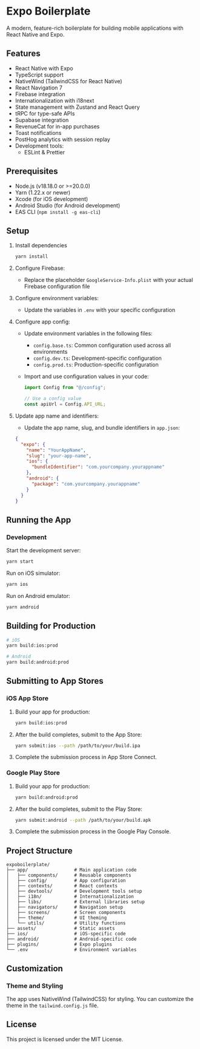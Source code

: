 # Expo Boilerplate

A modern, feature-rich boilerplate for building mobile applications with React Native and Expo.

## Features

- React Native with Expo
- TypeScript support
- NativeWind (TailwindCSS for React Native)
- React Navigation 7
- Firebase integration
- Internationalization with i18next
- State management with Zustand and React Query
- tRPC for type-safe APIs
- Supabase integration
- RevenueCat for in-app purchases
- Toast notifications
- PostHog analytics with session replay
- Development tools:
  - ESLint & Prettier

## Prerequisites

- Node.js (v18.18.0 or >=20.0.0)
- Yarn (1.22.x or newer)
- Xcode (for iOS development)
- Android Studio (for Android development)
- EAS CLI (`npm install -g eas-cli`)

## Setup

1. Install dependencies

   ```bash
   yarn install
   ```

2. Configure Firebase:

   - Replace the placeholder `GoogleService-Info.plist` with your actual Firebase configuration file

3. Configure environment variables:

   - Update the variables in `.env` with your specific configuration

4. Configure app config:

   - Update environment variables in the following files:
     - `config.base.ts`: Common configuration used across all environments
     - `config.dev.ts`: Development-specific configuration
     - `config.prod.ts`: Production-specific configuration
   - Import and use configuration values in your code:

     ```typescript
     import Config from "@/config";

     // Use a config value
     const apiUrl = Config.API_URL;
     ```

5. Update app name and identifiers:

   - Update the app name, slug, and bundle identifiers in `app.json`:

   ```json
   {
     "expo": {
       "name": "YourAppName",
       "slug": "your-app-name",
       "ios": {
         "bundleIdentifier": "com.yourcompany.yourappname"
       },
       "android": {
         "package": "com.yourcompany.yourappname"
       }
     }
   }
   ```

## Running the App

### Development

Start the development server:

```bash
yarn start
```

Run on iOS simulator:

```bash
yarn ios
```

Run on Android emulator:

```bash
yarn android
```

## Building for Production

```bash
# iOS
yarn build:ios:prod

# Android
yarn build:android:prod
```

## Submitting to App Stores

### iOS App Store

1. Build your app for production:

   ```bash
   yarn build:ios:prod
   ```

2. After the build completes, submit to the App Store:
   ```bash
   yarn submit:ios --path /path/to/your/build.ipa
   ```
3. Complete the submission process in App Store Connect.

### Google Play Store

1. Build your app for production:

   ```bash
   yarn build:android:prod
   ```

2. After the build completes, submit to the Play Store:
   ```bash
   yarn submit:android --path /path/to/your/build.apk
   ```
3. Complete the submission process in the Google Play Console.

## Project Structure

```
expoboilerplate/
├── app/                 # Main application code
│   ├── components/      # Reusable components
│   ├── config/          # App configuration
│   ├── contexts/        # React contexts
│   ├── devtools/        # Development tools setup
│   ├── i18n/            # Internationalization
│   ├── libs/            # External libraries setup
│   ├── navigators/      # Navigation setup
│   ├── screens/         # Screen components
│   ├── theme/           # UI theming
│   └── utils/           # Utility functions
├── assets/              # Static assets
├── ios/                 # iOS-specific code
├── android/             # Android-specific code
├── plugins/             # Expo plugins
└── .env                 # Environment variables
```

## Customization

### Theme and Styling

The app uses NativeWind (TailwindCSS) for styling. You can customize the theme in the `tailwind.config.js` file.

## License

This project is licensed under the MIT License.
